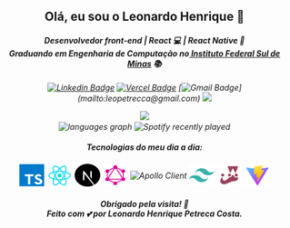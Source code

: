  <div align="center">
  
  <h2>Olá, eu sou o Leonardo Henrique 👋</h2>
  <h4><em>Desenvolvedor front-end | React 💻 | React Native 📱 </br>Graduando em Engenharia de Computação no<a href="https://portal.pcs.ifsuldeminas.edu.br/"> Instituto Federal Sul de Minas</a> 📚</h4>

  [![Linkedin Badge](https://img.shields.io/badge/-LinkedIn-blue?style=flat-square&logo=Linkedin&logoColor=white&link=https://www.linkedin.com/in/leonardo-henrique-33a3ab210/)](https://www.linkedin.com/in/leonardo-henrique-33a3ab210/)
  [![Vercel Badge](https://img.shields.io/badge/-Vercel-blueviolet?style=flat-square&logo=Vercel&link=https://https://vercel.com/azevgabriel/)](https://vercel.com/leohpc/)
  [![Gmail Badge](https://img.shields.io/badge/-Email-c14438?style=flat-square&labelColor=c14438&logo=gmail&logoColor=white&link="mailto:leopetrecca@gmail.com")](mailto:leopetrecca@gmail.com)
  ![](https://komarev.com/ghpvc/?username=leohpc&color=006bed)
  
  <img src="batman-image.png" width=820px/>
  
  <div align="center">
    <img src="https://github-readme-stats.vercel.app/api/top-langs?locale=pt-br&hide_title=false&layout=compact&card_width=320&langs_count=8&theme=react&hide_border=false&username=LeoHPC" height="215" alt="languages graph" />
    <img src="https://spotify-recently-played-readme.vercel.app/api?user=222fbtpopzzerg7jati6fz6ci&count=3" alt="Spotify recently played"  /> 
  </div>

  <h4>Tecnologias do meu dia a dia:</h4>
  <div style="display: inline_block">
    <img align="center" alt="TypeScript" height="40" width="45" src="https://github.com/devicons/devicon/blob/master/icons/typescript/typescript-original.svg">
    <img align="center" alt="ReactJS" height="45" width="45" src="https://github.com/vscode-icons/vscode-icons/blob/master/icons/file_type_reactjs.svg">
<img align="center" alt="Nextjs" height="40" width="45" src="https://github.com/devicons/devicon/blob/master/icons/nextjs/nextjs-original.svg" />
    <img align="center" alt="GraphQL" height="40" width="45" src="https://github.com/vscode-icons/vscode-icons/blob/master/icons/file_type_graphql.svg">  
    <img align="center" alt="Apollo Client" height="48" width="48" src="https://aws1.discourse-cdn.com/business5/uploads/apollographql/original/1X/25bd5104d61020fe4dc0777a5919cd009bca633e.png">
    <img align="center" alt="Tailwindcss" height="40" width="45" src="https://github.com/devicons/devicon/blob/master/icons/tailwindcss/tailwindcss-plain.svg" /> 
    <img align="center" alt="Jest" height="40" width="45" src="https://github.com/vscode-icons/vscode-icons/blob/master/icons/file_type_jest_snapshot.svg">
    <img align="center" alt="Vite" height="40" width="45" src="https://github.com/vscode-icons/vscode-icons/blob/master/icons/file_type_vite.svg">                         
  </div>

  <h4>Obrigado pela visita! 🙇 <br>Feito com 💕 por Leonardo Henrique Petreca Costa.</h4>
  
</div>
